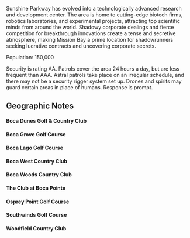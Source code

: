 Sunshine Parkway has evolved into a technologically advanced research and development center. The area is home to cutting-edge biotech firms, robotics laboratories, and experimental projects, attracting top scientific minds from around the world. Shadowy corporate dealings and fierce competition for breakthrough innovations create a tense and secretive atmosphere, making Mission Bay a prime location for shadowrunners seeking lucrative contracts and uncovering corporate secrets.

Population: 150,000

Security is rating AA. Patrols cover the area 24 hours a day, but are less frequent than AAA. Astral patrols take place on an irregular schedule, and there may not be a security rigger system set up. Drones and spirits may guard certain areas in place of humans. Response is prompt.

## Geographic Notes

#### Boca Dunes Golf & Country Club
#### Boca Grove Golf Course
#### Boca Lago Golf Course
#### Boca West Country Club
#### Boca Woods Country Club
#### The Club at Boca Pointe
#### Osprey Point Golf Course
#### Southwinds Golf Course
#### Woodfield Country Club